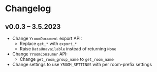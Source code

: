 # Changelog

## v0.0.3 – 3.5.2023

- Change `YroomDocument` export API:
    - Replace `get_*` with `export_*`
    - Raise `DataUnavailable` instead of returning `None`
- Change `YroomConsumer` API:
    - Change `get_room_group_name` to `get_room_name`
- Change settings to use `YROOM_SETTINGS` with per room-prefix settings
